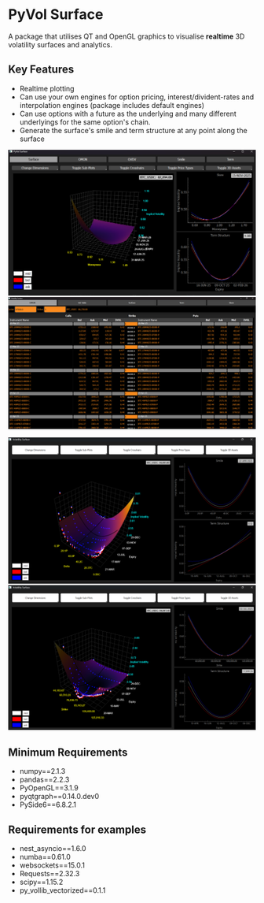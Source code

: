 # PyVol Surface

A package that utilises QT and OpenGL graphics to visualise **realtime** 3D volatility surfaces and analytics.

Key Features
-------------
- Realtime plotting
- Can use your own engines for option pricing, interest/divident-rates and interpolation engines (package includes default engines)
- Can use options with a future as the underlying and many different underlyings for the same option's chain.
- Generate the surface's smile and term structure at any point along the surface

![alt text](https://github.com/ted-love/py_vol_surface/blob/main/surface_screenshots/Screenshot%202025-03-31%20163344.png)
![alt_text](https://github.com/ted-love/py_vol_surface/blob/main/surface_screenshots/Screenshot%202025-03-25%20172036.png)

![alt text](surface_screenshots/Screenshot%202025-03-20%20140241.png)
![alt text](surface_screenshots/Screenshot%202025-03-20%20140213.png)


Minimum Requirements
--------------------
* numpy==2.1.3
* pandas==2.2.3
* PyOpenGL==3.1.9
* pyqtgraph==0.14.0.dev0
* PySide6==6.8.2.1

Requirements for examples
-------------------------
* nest_asyncio==1.6.0
* numba==0.61.0
* websockets==15.0.1
* Requests==2.32.3
* scipy==1.15.2
* py_vollib_vectorized==0.1.1

